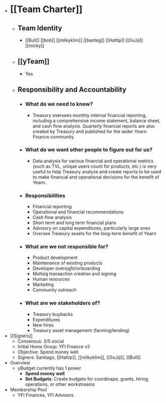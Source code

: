 - # [[Team Charter]]
    - ## Team Identity
        - [[Bull]] [[bob]] [[milkyklim]] [[banteg]] [[Hattip]] [[0xJiji]] [[micky]]
    - ## [[yTeam]]
        - Yes
    - ## Responsibility and Accountability
        - ### What do we need to know?
            - Treasury oversees monthly internal financial reporting, including a comprehensive income statement, balance sheet, and cash flow analysis. Quarterly financial reports are also created by Treasury and published for the wider Yearn Finance community.
        - ### What do we want other people to figure out for us? 
            - Data analysis for various financial and operational metrics (such as TVL, unique users count for products, etc.) is very useful to help Treasury analyze and create reports to be used to make financial and operational decisions for the benefit of Yearn.
        - ### Responsibilities
            - Financial reporting
            - Operational and financial recommendations
            - Cash flow analysis
            - Short term and long term financial plans
            - Advisory on capital expenditures, particularly large ones
            - Oversee Treasury assets for the long-term benefit of Yearn
        - ### What are we not responsible for?
            - Product development
            - Maintenance of existing products
            - Developer oversight/onboarding
            - Multsig transaction creation and signing
            - Human resources
            - Marketing
            - Community outreach
        - ### What are we stakeholders of?
            - Treasury buybacks
            - Expenditures
            - New hires
            - Treasury asset management (farming/lending)
- [[Signers]]
    - Consensus: 3/5 social
    - Initial Home Group: YFI Finance v2
    - Objective: Spend money well
    - Signers: Santiago, [[Hattip]], [[milkyklim]], [[0xJiji]], [[Bull]]
- Overview
    - yBudget currently has 1 power
        - **Spend money well**
        - **Set Budgets**: Create budgets for coordinape, grants, hiring, operations, or other workstreams
- Membership Pool
    - YFI Finances, YFI Advisors

